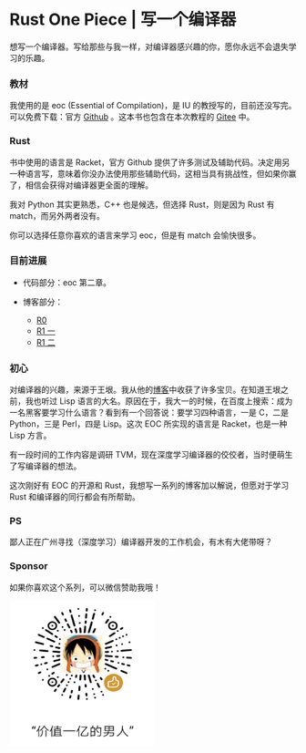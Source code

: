 # Rust One Piece | 写一个编译器

想写一个编译器。写给那些与我一样，对编译器感兴趣的你，愿你永远不会退失学习的乐趣。

### 教材

我使用的是 eoc (Essential of Compilation)，是 IU 的教授写的，目前还没写完。可以免费下载：官方 [Github](https://github.com/IUCompilerCourse/public-student-support-code) 。这本书也包含在本次教程的 [Gitee](https://gitee.com/siriusdemon/Rust-One-Piece) 中。

### Rust

书中使用的语言是 Racket，官方 Github 提供了许多测试及辅助代码。决定用另一种语言写，意味着你没办法使用那些辅助代码，这相当具有挑战性，但如果你赢了，相信会获得对编译器更全面的理解。

我对 Python 其实更熟悉，C++ 也是候选，但选择 Rust，则是因为 Rust 有 match，而另外两者没有。

你可以选择任意你喜欢的语言来学习 eoc，但是有 match 会愉快很多。


### 目前进展

+ 代码部分：eoc 第二章。

+ 博客部分：
  + [R0](blog/r0.md)
  + [R1 一](blog/r1.md)
  + [R1 二](blog/r1_2.md)

### 初心

对编译器的兴趣，来源于王垠。我从他的[博客](http://www.yinwang.org/)中收获了许多宝贝。在知道王垠之前，我也听过 Lisp 语言的大名。原因在于，我大一的时候，在百度上搜索：成为一名黑客要学习什么语言？看到有一个回答说：要学习四种语言，一是 C，二是 Python，三是 Perl，四是 Lisp。这次 EOC 所实现的语言是 Racket，也是一种 Lisp 方言。

有一段时间的工作内容是调研 TVM，现在深度学习编译器的佼佼者，当时便萌生了写编译器的想法。

这次刚好有 EOC 的开源和 Rust，我想写一系列的博客加以解说，但愿对于学习 Rust 和编译器的同行都会有所帮助。

### PS

鄙人正在广州寻找（深度学习）编译器开发的工作机会，有木有大佬带呀？

### Sponsor

如果你喜欢这个系列，可以微信赞助我哦！

<img src="sponsor/wechat.png" width=255 height=255 />